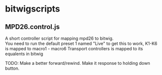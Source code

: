 # bitwigscripts
## MPD26.control.js
A short controller script for mapping mpd26 to bitwig.  
You need to run the default preset 1 named "Live" to get this to work,
K1-K6 is mapped to macro1 - macro6
Transport controllers is mapped to its equalents in bitwig

TODO: Make a better forward/rewind. Make it response to holding down button.
